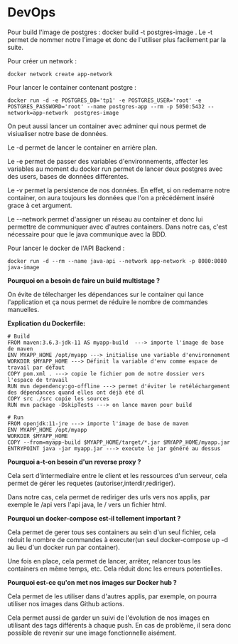# DevOps

Pour build l'image de postgres : docker build -t postgres-image . 
Le -t permet de nommer notre l'image et donc de l'utiliser plus facilement par la suite.

Pour créer un network : 
```
docker network create app-network
```

Pour lancer le container contenant postgre : 
```
docker run -d -e POSTGRES_DB='tp1' -e POSTGRES_USER='root' -e POSTGRES_PASSWORD='root' --name postgres-app --rm -p 5050:5432 --network=app-network  postgres-image
```
On peut aussi lancer un container avec adminer qui nous permet de visiualiser notre base de données.

Le -d permet de lancer le container en arrière plan.

Le -e permet de passer des variables d'environnements, affecter les variables au moment du docker run permet de lancer deux postgres avec des users, bases de données différentes.

Le -v permet la persistence de nos données. En effet, si on redemarre notre container, on aura toujours les données que l'on a précédément inséré grace à cet argument.

Le --network permet d'assigner un réseau au container et donc lui permettre de communiquer avec d'autres containers. Dans notre cas, c'est nécessaire pour que le java communique avec la BDD.

Pour lancer le docker de l'API Backend : 

```
docker run -d --rm --name java-api --network app-network -p 8080:8080 java-image
```

**Pourquoi on a besoin de faire un build multistage ?**

On évite de télecharger les dépendances sur le container qui lance l'application et ça nous permet de réduire le nombre de commandes manuelles.

**Explication du Dockerfile:**

```
# Build
FROM maven:3.6.3-jdk-11 AS myapp-build  ---> importe l'image de base de maven
ENV MYAPP_HOME /opt/myapp ---> initialise une variable d'environnement
WORKDIR $MYAPP_HOME ---> Définit la variable d'env comme espace de travail par défaut
COPY pom.xml . ---> copie le fichier pom de notre dossier vers l'espace de travail
RUN mvn dependency:go-offline ---> permet d'éviter le retéléchargement des dépendances quand elles ont déjà été dl
COPY src ./src copie les sources
RUN mvn package -DskipTests ---> on lance maven pour build

# Run
FROM openjdk:11-jre ---> importe l'image de base de maven
ENV MYAPP_HOME /opt/myapp
WORKDIR $MYAPP_HOME
COPY --from=myapp-build $MYAPP_HOME/target/*.jar $MYAPP_HOME/myapp.jar
ENTRYPOINT java -jar myapp.jar ---> execute le jar généré au dessus
```

**Pourquoi a-t-on besoin d'un reverse proxy ?**

Cela sert d'intermediaire entre le client et les ressources d'un serveur, cela permet de gérer les requetes (autoriser,interdir,rediriger).

 Dans notre cas, cela permet de rediriger des urls vers nos applis, par exemple le /api vers l'api java, le / vers un fichier html.

**Pourquoi un docker-compose est-il tellement important ?**

Cela permet de gerer tous ses containers au sein d'un seul fichier, cela réduit le nombre de commandes à executer(un seul docker-compose up -d au lieu d'un docker run par container). 

Une fois en place, cela permet de lancer, arrêter, relancer tous les containers en même temps, etc. Cela réduit donc les erreurs potentielles.

**Pourquoi est-ce qu'on met nos images sur Docker hub ?**

Cela permet de les utiliser dans d'autres applis, par exemple, on pourra utiliser nos images dans Github actions. 

Cela permet aussi de garder un suivi de l'évolution de nos images en utilisant des tags différents à chaque push. En cas de problème, il sera donc possible de revenir sur une image fonctionnelle aisément. 
